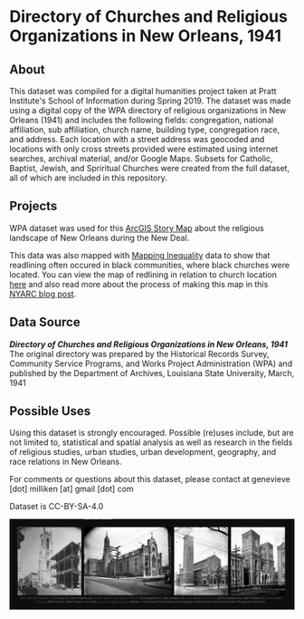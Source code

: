 # Directory of Churches and Religious Organizations in New Orleans, 1941

## About
This dataset was compiled for a digital humanities project taken at Pratt Institute's School of Information during Spring 2019. The dataset was made using a digital copy of the WPA directory of religious organizations in New Orleans (1941) and includes the following fields: congregation, national affiliation, sub affiliation, church name, building type, congregation race, and address. Each location with a street address was geocoded and locations with only cross streets provided were estimated using internet searches, archival material, and/or Google Maps. Subsets for Catholic, Baptist, Jewish, and Spriritual Churches were created from the full dataset, all of which are included in this repository.

## Projects 
WPA dataset was used for this [ArcGIS Story Map](https://www.arcgis.com/apps/Cascade/index.html?appid=b3a2f898c0ac49819c6faf09e9d80603) about the religious landscape of New Orleans during the New Deal. 

This data was also mapped with [Mapping Inequality](https://dsl.richmond.edu/panorama/redlining/) data to show that readlining often occured in black communities, where black churches were located. You can view the map of redlining in relation to church location [here](http://www.arcgis.com/home/webmap/viewer.html?webmap=6f1bbb334220417295f97d3019ff83cd) and also read more about the process of making this map in this [NYARC blog post](http://nyarc.org/content/attending-digital-humanities-summer-institute-dhsi). 

## Data Source 
***Directory of Churches and Religious Organizations in New Orleans, 1941***
The original directory was prepared by the Historical Records Survey, Community Service Programs, and Works Project Administration (WPA) and published by the Department of Archives, Louisiana State University, March, 1941

## Possible Uses
Using this dataset is strongly encouraged. Possible (re)uses include, but are not limited to, statistical and spatial analysis as well as research in the fields of religious studies, urban studies, urban development, geography, and race relations in New Orleans. 

For comments or questions about this dataset, please contact at genevieve [dot] milliken [at] gmail [dot] com

Dataset is CC-BY-SA-4.0

![ArcGISStoryMap](Image_ArcGIS_StoryMap.jpg)
